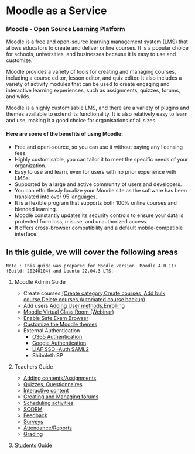 <h1> Moodle as a Service  </h1>

<h3>Moodle - Open Source Learning Platform</h3> 
 
Moodle is a free and open-source learning management system (LMS) that allows educators to create and deliver online courses. It is a popular choice for schools, universities, and businesses because it is easy to use and customize.

Moodle provides a variety of tools for creating and managing courses, including a course editor, lesson editor, and quiz editor. It also includes a variety of activity modules that can be used to create engaging and interactive learning experiences, such as assignments, quizzes, forums, and wikis.

Moodle is a highly customisable LMS, and there are a variety of plugins and themes available to extend its functionality. It is also relatively easy to learn and use, making it a good choice for organisations of all sizes.

<h4>Here are some of the benefits of using Moodle:</h4>

- Free and open-source, so you can use it without paying any licensing fees.
- Highly customisable, you can tailor it to meet the specific needs of your organization.
- Easy to use and learn, even for users with no prior experience with LMSs.
- Supported by a large and active community of users and developers.
- You can effortlessly localize your Moodle site as the software has been translated into over 95 languages.
- It is a flexible program that supports both 100% online courses and blended learning.
- Moodle constantly updates its security controls to ensure your data is protected from loss, misuse, and unauthorized access.
- It offers cross-browser compatibility and a default mobile-compatible interface.

<h2> In this guide, we will cover the following areas </h2>

 `Note : This guide was prepared for Moodle version  Moodle 4.0.11+ (Build: 20240104) and Ubuntu 22.04.3 LTS.` 

 <!-- > [!NOTE]This content will not appear in the rendered Markdown
      >  -->
 
01. Moodle Admin Guide
    * Create courses [(Create category,Create courses ,Add bulk course,Delete courses,Automated course backup)](https://github.com/LEARN-LK/lms/blob/master/add.md#-adding-a-course-category-)
    * Add users [Adding User methods,Enrolling](https://github.com/LEARN-LK/lms/blob/master/Adding%20users.md#adding-users-)
    * [Moodle Virtual Class Room (Webinar)](https://github.com/LEARN-LK/lms/blob/master/Moodle%20Virtual%20Class%20Room%20(Webinar)%20.md)
    * [Enable Safe Exam Browser](https://github.com/LEARN-LK/lms/blob/master/Enable-Safe-Exam-Browser.md)
    * [Customize the Moodle themes](https://github.com/LEARN-LK/lms/blob/master/Customize_Moodle_themes.md)
    * External Authentication
      - [O365 Authentication](https://github.com/LEARN-LK/lms/blob/master/authentication.md#-mirosoft-o365--)
      - [Google Authentication](https://github.com/LEARN-LK/lms/blob/master/authentication.md#google-authentication)
      - [LIAF SSO -Auth SAML2](https://github.com/LEARN-LK/lms/blob/master/Learn-SSO.md)
      - Shiboleth SP
     
3. Teachers Guide
   * [Adding contents/Assignments](https://github.com/LEARN-LK/lms/blob/master/Assignment-activity.md)
   * [Quizzes, Questionnaires](https://github.com/LEARN-LK/lms/blob/master/Quizzes&Questionnaires.md)
   * [Interactive content](https://github.com/LEARN-LK/lms/blob/master/Interactive-content.md)
   * [Creating and Managing forums](https://github.com/LEARN-LK/lms/blob/master/Forum%20activity.md)
   * [Scheduling activities](https://github.com/LEARN-LK/lms/blob/master/Scheduling-activities.md)
   * [SCORM](https://github.com/LEARN-LK/lms/blob/master/SCORM.md)
   * [Feedback](https://github.com/LEARN-LK/lms/blob/master/Feedback.md)
   * [Surveys](https://github.com/LEARN-LK/lms/blob/master/Survey-activity.md)
   * [Attendance/Reports](https://github.com/LEARN-LK/lms/blob/master/Attendance-activity.md)
   * [Grading](https://github.com/LEARN-LK/lms/blob/master/Grading.md)
     
5.  [Students Guide](https://github.com/LEARN-LK/lms/blob/master/Student-Guide.md)
